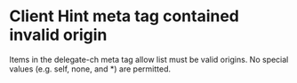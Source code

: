 # Client Hint meta tag contained invalid origin

Items in the delegate-ch meta tag allow list must be valid origins.
No special values (e.g. self, none, and *) are permitted.
